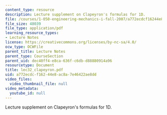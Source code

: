 ```yaml
---
content_type: resource
description: Lecture supplement on Clapeyron's formulas for 1D.
file: /courses/1-050-engineering-mechanics-i-fall-2007/a772ecdcf16244e8ac8a7e46422ae8dd_lec32_clapeyron.pdf
file_size: 48039
file_type: application/pdf
learning_resource_types:
- Lecture Notes
license: https://creativecommons.org/licenses/by-nc-sa/4.0/
ocw_type: OCWFile
parent_title: Lecture Notes
parent_type: CourseSection
parent_uid: dec40ff4-e8ca-636f-c6db-d88880914a96
resourcetype: Document
title: lec32_clapeyron.pdf
uid: a772ecdc-f162-44e8-ac8a-7e46422ae8dd
video_files:
  video_thumbnail_file: null
video_metadata:
  youtube_id: null
---
```

Lecture supplement on Clapeyron's formulas for 1D.